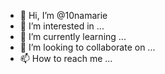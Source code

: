 - 👋 Hi, I’m @10namarie
- 👀 I’m interested in ...
- 🌱 I’m currently learning ...
- 💞️ I’m looking to collaborate on ...
- 📫 How to reach me ...

<!---
10namarie/10namarie is a ✨ special ✨ repository because its `README.md` (this file) appears on your GitHub profile.
You can click the Preview link to take a look at your changes.
--->

